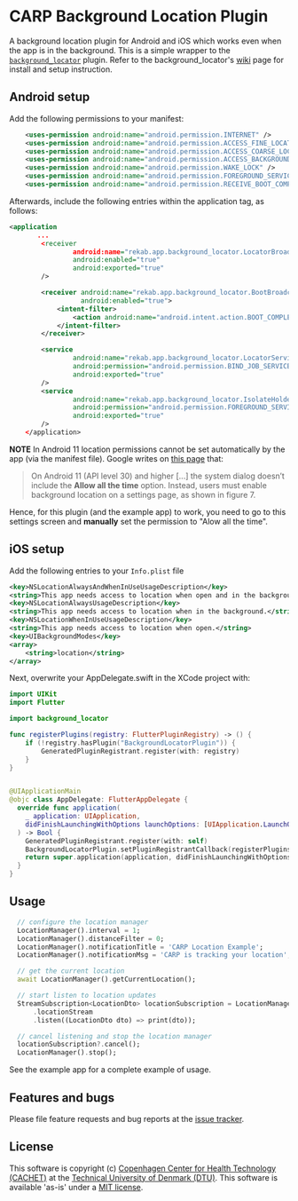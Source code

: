 # CARP Background Location Plugin

A background location plugin for Android and iOS which works even when the app is in the background. This is a simple wrapper to the [`background_locator`](https://pub.dev/packages/background_locator) plugin. Refer to the background_locator's [wiki](https://github.com/rekab-app/background_locator/wiki) page for install and setup instruction.

## Android setup

Add the following permissions to your manifest:

```xml
    <uses-permission android:name="android.permission.INTERNET" />
    <uses-permission android:name="android.permission.ACCESS_FINE_LOCATION" />
    <uses-permission android:name="android.permission.ACCESS_COARSE_LOCATION" />
    <uses-permission android:name="android.permission.ACCESS_BACKGROUND_LOCATION" />
    <uses-permission android:name="android.permission.WAKE_LOCK" />
    <uses-permission android:name="android.permission.FOREGROUND_SERVICE" />
    <uses-permission android:name="android.permission.RECEIVE_BOOT_COMPLETED"/>
```

Afterwards, include the following entries within the application tag, as follows:

```xml
<application
       ...
        <receiver
                android:name="rekab.app.background_locator.LocatorBroadcastReceiver"
                android:enabled="true"
                android:exported="true"
        />

        <receiver android:name="rekab.app.background_locator.BootBroadcastReceiver"
                  android:enabled="true">
            <intent-filter>
                <action android:name="android.intent.action.BOOT_COMPLETED"/>
            </intent-filter>
        </receiver>

        <service
                android:name="rekab.app.background_locator.LocatorService"
                android:permission="android.permission.BIND_JOB_SERVICE"
                android:exported="true"
        />
        <service
                android:name="rekab.app.background_locator.IsolateHolderService"
                android:permission="android.permission.FOREGROUND_SERVICE"
                android:exported="true"
        />
    </application>
```

**NOTE** In Android 11 location permissions cannot be set automatically by the app (via the manifest file). Google writes on [this page](https://developer.android.com/training/location/permissions#request-background-location) that:


> On Android 11 (API level 30) and higher [...] the system dialog doesn’t include the **Allow all the time** option. Instead, users must enable background location on a settings page, as shown in figure 7.

Hence, for this plugin (and the example app) to work, you need to go to this settings screen and **manually** set the permission to "Alow all the time".

## iOS setup

Add the following entries to your `Info.plist` file

```xml
<key>NSLocationAlwaysAndWhenInUseUsageDescription</key>
<string>This app needs access to location when open and in the background.</string>
<key>NSLocationAlwaysUsageDescription</key>
<string>This app needs access to location when in the background.</string>
<key>NSLocationWhenInUseUsageDescription</key>
<string>This app needs access to location when open.</string>
<key>UIBackgroundModes</key>
<array>
	<string>location</string>
</array>
```

Next, overwrite your AppDelegate.swift in the XCode project with:

```swift
import UIKit
import Flutter

import background_locator

func registerPlugins(registry: FlutterPluginRegistry) -> () {
    if (!registry.hasPlugin("BackgroundLocatorPlugin")) {
        GeneratedPluginRegistrant.register(with: registry)
    }
}


@UIApplicationMain
@objc class AppDelegate: FlutterAppDelegate {
  override func application(
    _ application: UIApplication,
    didFinishLaunchingWithOptions launchOptions: [UIApplication.LaunchOptionsKey: Any]?
  ) -> Bool {
    GeneratedPluginRegistrant.register(with: self)
    BackgroundLocatorPlugin.setPluginRegistrantCallback(registerPlugins)
    return super.application(application, didFinishLaunchingWithOptions: launchOptions)
  }
}
```

## Usage

```dart
  // configure the location manager
  LocationManager().interval = 1;
  LocationManager().distanceFilter = 0;
  LocationManager().notificationTitle = 'CARP Location Example';
  LocationManager().notificationMsg = 'CARP is tracking your location';

  // get the current location
  await LocationManager().getCurrentLocation();

  // start listen to location updates
  StreamSubscription<LocationDto> locationSubscription = LocationManager()
      .locationStream
      .listen((LocationDto dto) => print(dto));

  // cancel listening and stop the location manager
  locationSubscription?.cancel();
  LocationManager().stop();
```

See the example app for a complete example of usage.

## Features and bugs

Please file feature requests and bug reports at the [issue tracker][tracker].

[tracker]: https://github.com/cph-cachet/flutter-plugins/issues

## License

This software is copyright (c) [Copenhagen Center for Health Technology (CACHET)](https://www.cachet.dk/) at the [Technical University of Denmark (DTU)](https://www.dtu.dk).
This software is available 'as-is' under a [MIT license](https://github.com/cph-cachet/flutter-plugins/blob/master/packages/carp_background_location/LICENSE).


